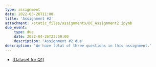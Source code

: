 ```yaml
---
type: assignment
date: 2022-03-28T11:00
title: 'Assignment #2'
attachment: /static_files/assignments/DC_Assignment2.ipynb
due_event: 
    type: due
    date: 2022-04-26T23:59:00
    description: 'Assignment #2 due'
description: 'We have total of three questions in this assignment.'
---
```

- [[Dataset for Q1]](https://www.dropbox.com/s/s6dhze7z7xw3n5b/climate.csv?dl=0)
